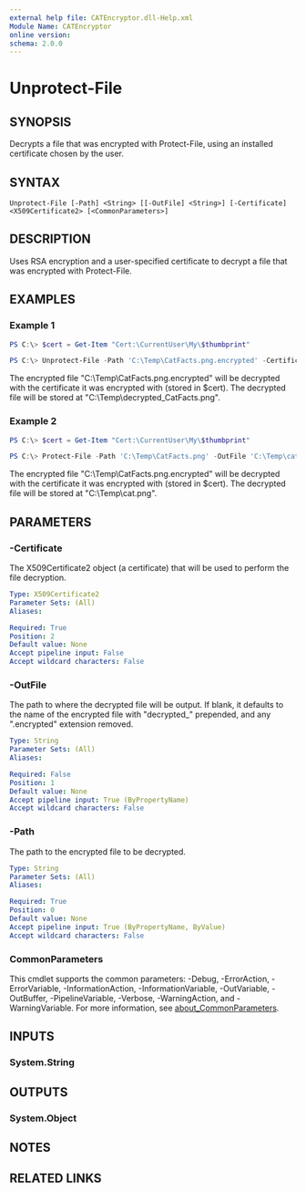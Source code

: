 ```yaml
---
external help file: CATEncryptor.dll-Help.xml
Module Name: CATEncryptor
online version:
schema: 2.0.0
---
```


# Unprotect-File

## SYNOPSIS
Decrypts a file that was encrypted with Protect-File, using an installed certificate chosen by the user.

## SYNTAX

```
Unprotect-File [-Path] <String> [[-OutFile] <String>] [-Certificate] <X509Certificate2> [<CommonParameters>]
```

## DESCRIPTION
Uses RSA encryption and a user-specified certificate to decrypt a file that was encrypted with Protect-File.

## EXAMPLES

### Example 1
```powershell
PS C:\> $cert = Get-Item "Cert:\CurrentUser\My\$thumbprint"

PS C:\> Unprotect-File -Path 'C:\Temp\CatFacts.png.encrypted' -Certificate $cert
```

The encrypted file "C:\Temp\CatFacts.png.encrypted" will be decrypted with the certificate it was encrypted with (stored in $cert). The decrypted file will be stored at "C:\Temp\decrypted_CatFacts.png".

### Example 2
```powershell
PS C:\> $cert = Get-Item "Cert:\CurrentUser\My\$thumbprint"

PS C:\> Protect-File -Path 'C:\Temp\CatFacts.png' -OutFile 'C:\Temp\cat.enc' -Certificate $cert
```

The encrypted file "C:\Temp\CatFacts.png.encrypted" will be decrypted with the certificate it was encrypted with (stored in $cert). The decrypted file will be stored at "C:\Temp\cat.png".

## PARAMETERS

### -Certificate

The X509Certificate2 object (a certificate) that will be used to perform the file decryption.

```yaml
Type: X509Certificate2
Parameter Sets: (All)
Aliases:

Required: True
Position: 2
Default value: None
Accept pipeline input: False
Accept wildcard characters: False
```

### -OutFile

The path to where the decrypted file will be output. If blank, it defaults to the name of the encrypted file with "decrypted_" prepended, and any ".encrypted" extension removed.

```yaml
Type: String
Parameter Sets: (All)
Aliases:

Required: False
Position: 1
Default value: None
Accept pipeline input: True (ByPropertyName)
Accept wildcard characters: False
```

### -Path

The path to the encrypted file to be decrypted.

```yaml
Type: String
Parameter Sets: (All)
Aliases:

Required: True
Position: 0
Default value: None
Accept pipeline input: True (ByPropertyName, ByValue)
Accept wildcard characters: False
```

### CommonParameters

This cmdlet supports the common parameters: -Debug, -ErrorAction, -ErrorVariable, -InformationAction, -InformationVariable, -OutVariable, -OutBuffer, -PipelineVariable, -Verbose, -WarningAction, and -WarningVariable. For more information, see [about_CommonParameters](http://go.microsoft.com/fwlink/?LinkID=113216).

## INPUTS

### System.String

## OUTPUTS

### System.Object

## NOTES

## RELATED LINKS
